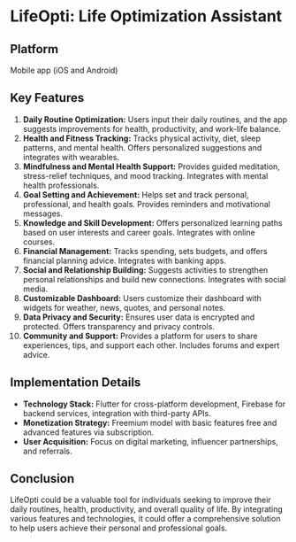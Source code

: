 # LifeOpti: Life Optimization Assistant

## Platform
Mobile app (iOS and Android)

## Key Features
1. **Daily Routine Optimization:** Users input their daily routines, and the app suggests improvements for health, productivity, and work-life balance.
2. **Health and Fitness Tracking:** Tracks physical activity, diet, sleep patterns, and mental health. Offers personalized suggestions and integrates with wearables.
3. **Mindfulness and Mental Health Support:** Provides guided meditation, stress-relief techniques, and mood tracking. Integrates with mental health professionals.
4. **Goal Setting and Achievement:** Helps set and track personal, professional, and health goals. Provides reminders and motivational messages.
5. **Knowledge and Skill Development:** Offers personalized learning paths based on user interests and career goals. Integrates with online courses.
6. **Financial Management:** Tracks spending, sets budgets, and offers financial planning advice. Integrates with banking apps.
7. **Social and Relationship Building:** Suggests activities to strengthen personal relationships and build new connections. Integrates with social media.
8. **Customizable Dashboard:** Users customize their dashboard with widgets for weather, news, quotes, and personal notes.
9. **Data Privacy and Security:** Ensures user data is encrypted and protected. Offers transparency and privacy controls.
10. **Community and Support:** Provides a platform for users to share experiences, tips, and support each other. Includes forums and expert advice.

## Implementation Details
- **Technology Stack:** Flutter for cross-platform development, Firebase for backend services, integration with third-party APIs.
- **Monetization Strategy:** Freemium model with basic features free and advanced features via subscription.
- **User Acquisition:** Focus on digital marketing, influencer partnerships, and referrals.

## Conclusion
LifeOpti could be a valuable tool for individuals seeking to improve their daily routines, health, productivity, and overall quality of life. By integrating various features and technologies, it could offer a comprehensive solution to help users achieve their personal and professional goals.
